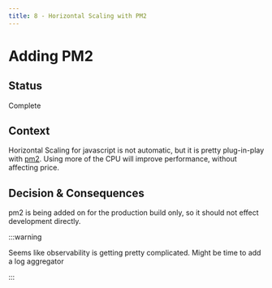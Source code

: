 ```yaml
---
title: 8 - Horizontal Scaling with PM2
---
```


# Adding PM2

## Status
Complete

## Context

Horizontal Scaling for javascript is not automatic, but it is pretty plug-in-play with [pm2](https://www.npmjs.com/package/pm2).
Using more of the CPU will improve performance, without affecting price.

## Decision & Consequences

pm2 is being added on for the production build only, so it should not effect development directly.


:::warning

Seems like observability is getting pretty complicated. Might be time to add a log aggregator

:::
